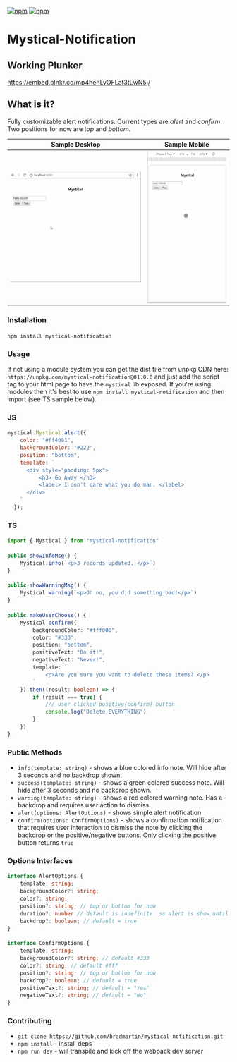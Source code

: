 [![npm](https://img.shields.io/npm/v/mystical-notification.svg)](https://www.npmjs.com/package/mystical-notification)
[![npm](https://img.shields.io/npm/dt/mystical-notification.svg?label=npm%20downloads)](https://www.npmjs.com/package/mystical-notification)
# Mystical-Notification

## Working Plunker
https://embed.plnkr.co/mp4hehLvOFLat3tLwN5j/

## What is it?
 Fully customizable alert notifications. Current types are *alert* and *confirm*. Two positions for now are *top* and *bottom*.



| Sample Desktop        | Sample Mobile
| ------------- |:-------------:|
| ![MysticalNotification](screens/mystical2.gif)     | ![MysticalMobile](screens/mystical.gif)



### Installation
`npm install mystical-notification`

### Usage
If not using a module system you can get the dist file from unpkg CDN here: `https://unpkg.com/mystical-notification@01.0.0` and just add the script tag to your html page to have the `mystical` lib exposed. If you're using modules then it's best to use `npm install mystical-notification` and then import (see TS sample below).

### JS
```js
mystical.Mystical.alert({
    color: "#ff4081",
    backgroundColor: "#222",
    position: "bottom",
    template: `
      <div style="padding: 5px">
          <h3> Go Away </h3>
          <label> I don't care what you do man. </label>
      </div>
    `
  });
```

### TS
```ts
import { Mystical } from "mystical-notification"

public showInfoMsg() {
    Mystical.info(`<p>3 records updated. </p>`)
}

public showWarningMsg() {
    Mystical.warning(`<p>Oh no, you did something bad!</p>`)
}

public makeUserChoose() {
    Mystical.confirm({
        backgroundColor: "#fff000",
        color: "#333",
        position: "bottom",
        positiveText: "Do it!",
        negativeText: "Never!",
        template: `
            <p>Are you sure you want to delete these items? </p>
        `
    }).then((result: boolean) => {
        if (result === true) {
            /// user clicked positive(confirm) button
            console.log("Delete EVERYTHING")
        }
    })
}
```

### Public Methods
- `info(template: string)` - shows a blue colored info note. Will hide after 3 seconds and no backdrop shown.
- `success(template: string)` - shows a green colored success note. Will hide after 3 seconds and no backdrop shown.
- `warning(template: string)` - shows a red colored warning note. Has a backdrop and requires user action to dismiss.
- `alert(options: AlertOptions)` - shows simple alert notification
- `confirm(options: ConfirmOptions)` - shows a confirmation notification that requires user interaction to dismiss the note by clicking the backdrop or the positive/negative buttons. Only clicking the positive button returns `true`


### Options Interfaces 
```ts
interface AlertOptions {
    template: string;
    backgroundColor?: string;
    color?: string;
    position?: string; // top or bottom for now
    duration?: number // default is indefinite  so alert is show until user action
    backdrop?: boolean; // default = true
}

interface ConfirmOptions {
    template: string;
    backgroundColor?: string; // default #333
    color?: string; // default #fff
    position?: string; // top or bottom for now
    backdrop?: boolean; // default = true
    positiveText?: string; // default = "Yes"
    negativeText?: string; // default = "No"
}
```
### Contributing
- `git clone https://github.com/bradmartin/mystical-notification.git`
- `npm install` - install deps
- `npm run dev` - will transpile and kick off the webpack dev server
